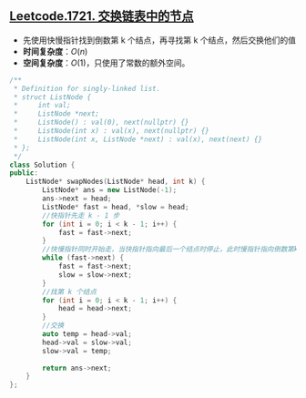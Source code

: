 ## [Leetcode.1721. 交换链表中的节点](https://leetcode-cn.com/problems/swapping-nodes-in-a-linked-list/)

- 先使用快慢指针找到倒数第 k 个结点，再寻找第 k 个结点，然后交换他们的值
- **时间复杂度**：$O(n)$
- **空间复杂度**：$O(1)$，只使用了常数的额外空间。
```C++
/**
 * Definition for singly-linked list.
 * struct ListNode {
 *     int val;
 *     ListNode *next;
 *     ListNode() : val(0), next(nullptr) {}
 *     ListNode(int x) : val(x), next(nullptr) {}
 *     ListNode(int x, ListNode *next) : val(x), next(next) {}
 * };
 */
class Solution {
public:
    ListNode* swapNodes(ListNode* head, int k) {
        ListNode* ans = new ListNode(-1);
        ans->next = head;
        ListNode* fast = head, *slow = head;
        //快指针先走 k - 1 步
        for (int i = 0; i < k - 1; i++) {
            fast = fast->next;
        }
        //快慢指针同时开始走，当快指针指向最后一个结点时停止，此时慢指针指向倒数第k个结点
        while (fast->next) {
            fast = fast->next;
            slow = slow->next;
        }
        //找第 k 个结点
        for (int i = 0; i < k - 1; i++) {
            head = head->next;
        }
        //交换
        auto temp = head->val;
        head->val = slow->val;
        slow->val = temp;
        
        return ans->next;
    }
};
```